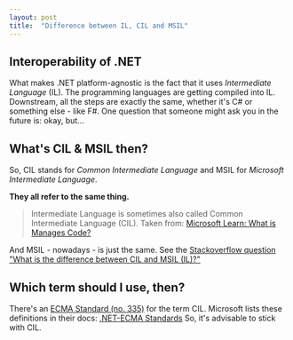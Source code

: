 ```yaml
---
layout: post
title:  "Difference between IL, CIL and MSIL"
---
```


## Interoperability of .NET
What makes .NET platform-agnostic is the fact that it uses _Intermediate Language_ (IL). The programming languages are getting compiled into IL. Downstream, all the steps are exactly the same, whether it's C# or something else - like F#.
One question that someone might ask you in the future is: okay, but... 
## What's CIL & MSIL then?
So, CIL stands for _Common Intermediate Language_ and MSIL for _Microsoft Intermediate Language_. 

**They all refer to the same thing.**

> Intermediate Language is sometimes also called Common Intermediate Language (CIL). 
Taken from: [Microsoft Learn: What is Manages Code?](https://learn.microsoft.com/en-us/dotnet/standard/managed-code) 

And MSIL - nowadays - is just the same. See the [Stackoverflow question "What is the difference between CIL and MSIL (IL)?"](https://stackoverflow.com/questions/293800/what-is-the-difference-between-cil-and-msil-il) 

## Which term should I use, then?
There's an [ECMA Standard (no. 335)](https://ecma-international.org/publications-and-standards/standards/ecma-335/) for the term CIL. Microsoft lists these definitions in their docs: [.NET-ECMA Standards](https://learn.microsoft.com/en-us/dotnet/fundamentals/standards) So, it's advisable to stick with CIL.
